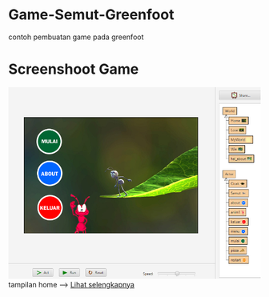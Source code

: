 # Game-Semut-Greenfoot
contoh pembuatan game pada greenfoot

# Screenshoot Game
![alt text](https://raw.githubusercontent.com/fauzaaulia/Game-Semut-Greenfoot/master/screenshot/ss_home.png)
tampilan home --> [Lihat selengkapnya](https://github.com/fauzaaulia/Game-Semut-Greenfoot/tree/master/screenshot "Lihat selengkapnya")
